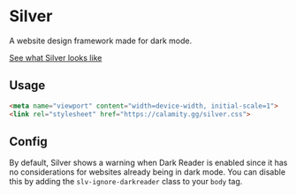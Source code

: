# Silver

A website design framework made for dark mode.

[See what Silver looks like](https://see.slv.do)

## Usage

```HTML
<meta name="viewport" content="width=device-width, initial-scale=1">
<link rel="stylesheet" href="https://calamity.gg/silver.css">
```

## Config

By default, Silver shows a warning when Dark Reader is enabled since it has no considerations for websites already being in dark mode. You can disable this by adding the `slv-ignore-darkreader` class to your `body` tag.
